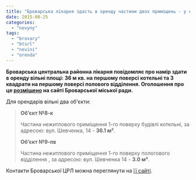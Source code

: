 ```yaml
---
title: "Броварська лікарня здасть в оренду частини двох приміщень - у котельні та пологовому"
date: 2015-08-25
categories: 
  - "novyny"
tags: 
  - "brovary"
  - "btsrl"
  - "novini"
  - "orenda"
---
```


**Броварська центральна районна лікарня повідомляє про намір здати в оренду вільні площі: 36 м кв. на першому поверсі котельні та 3 квадрати на першому поверсі полового відділення. Оголошення про це [розміщено](http://brovary-rada.gov.ua/ogoloshennya-brovarsko%D1%97-tsrl-pro-nam%D1%96r-nadati-v-orendu-tak%D1%96-prim%D1%96shchennya-1) на сайті Броварської міської ради.**

Для орендарів вільні два об'єкти:

> **Об’єкт №8-к**
> 
> Частина нежитлового приміщення 1-го поверху будівлі котельні, за адресою: вул. Шевченка, 14 - **36.1 м²**.
> 
> **Об’єкт №9-пв**
> 
> Частина нежитлового приміщення 1-го поверху пологового відділення , за адресою: вул. Шевченка 14 - **3.0 м²**.

Контакти Броварської ЦРЛ можна переглянути на [її сайті](http://brovcrl.in.ua/kontakty).
